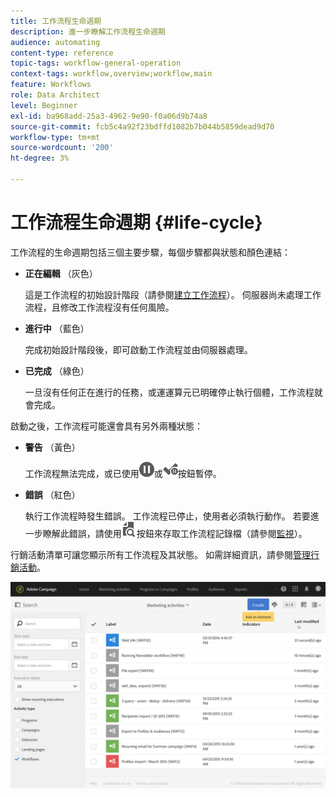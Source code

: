 ```yaml
---
title: 工作流程生命週期
description: 進一步瞭解工作流程生命週期
audience: automating
content-type: reference
topic-tags: workflow-general-operation
context-tags: workflow,overview;workflow,main
feature: Workflows
role: Data Architect
level: Beginner
exl-id: ba968add-25a3-4962-9e90-f0a06d9b74a8
source-git-commit: fcb5c4a92f23bdffd1082b7b044b5859dead9d70
workflow-type: tm+mt
source-wordcount: '200'
ht-degree: 3%

---
```


# 工作流程生命週期 {#life-cycle}

工作流程的生命週期包括三個主要步驟，每個步驟都與狀態和顏色連結：

* **正在編輯** （灰色）

  這是工作流程的初始設計階段（請參閱[建立工作流程](../../automating/using/building-a-workflow.md#creating-a-workflow)）。 伺服器尚未處理工作流程，且修改工作流程沒有任何風險。

* **進行中** （藍色）

  完成初始設計階段後，即可啟動工作流程並由伺服器處理。

* **已完成** （綠色）

  一旦沒有任何正在進行的任務，或運運算元已明確停止執行個體，工作流程就會完成。

啟動之後，工作流程可能還會具有另外兩種狀態：

* **警告** （黃色）

  工作流程無法完成，或已使用![](assets/pause_darkgrey-24px.png)或![](assets/check_pause_darkgrey-24px.png)按鈕暫停。

* **錯誤** （紅色）

  執行工作流程時發生錯誤。 工作流程已停止，使用者必須執行動作。 若要進一步瞭解此錯誤，請使用![](assets/printpreview_darkgrey-24px.png)按鈕來存取工作流程記錄檔（請參閱[監視](../../automating/using/monitoring-workflow-execution.md)）。

行銷活動清單可讓您顯示所有工作流程及其狀態。 如需詳細資訊，請參閱[管理行銷活動](../../start/using/marketing-activities.md#about-marketing-activities)。

![](assets/wkf_execution_3.png)

